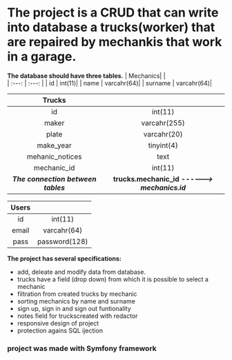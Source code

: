 # The project is a CRUD that can write into database a trucks(worker) that are repaired by mechankis that work in a garage.

**The database should have three tables.**
| Mechanics| |                            
| :---: | :---: | 
| id | int(11)| 
| name | varcahr(64)| 
| surname | varcahr(64)|   

| Trucks| |                            
| :---: | :---: | 
| id | int(11)| 
| maker| varcahr(255)| 
| plate| varcahr(20)|   
| make_year| tinyint(4)|   
| mehanic_notices| text|   
| mechanic_id | int(11)| 
***The connection between tables*** | **trucks.mechanic_id *------> mechanics.id***

| Users| |                            
| :---: | :---: | 
| id | int(11)| 
| email| varcahr(64)| 
| pass| password(128)|   

**The project has several specifications:**
- add, deleate and modify data from database. 
- trucks have a field (drop down) from which it is possible to select a mechanic
- filtration from created trucks by mechanic
- sorting mechanics by name and surname
- sign up, sign in and sign out funtionality
- notes field for truckscreated with redactor
- responsive design of project
- protection agains SQL ijection


### project was made with Symfony framework

